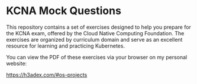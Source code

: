 # KCNA Mock Questions

This repository contains a set of exercises 
designed to help you prepare for the 
KCNA exam, offered by the Cloud Native Computing Foundation. The exercises are organized by curriculum domain and serve as an excellent resource for learning and practicing Kubernetes.

You can view the PDF of these exercises 
via your browser on my personal website:

https://h3adex.com/#os-projects
